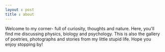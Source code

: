```yaml
---
layout : post
title : about
---
```

Welcome to my corner- full of curiosity, thoughts and nature. Here, you'll find me discussing physics, biology and psychology.
This is also the gallery of poetries, photographs and stories from my little stupid life. Hope you enjoy stopping by!
